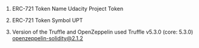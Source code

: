 1) ERC-721 Token Name
Udacity Project Token

2) ERC-721 Token Symbol
UPT

3) Version of the Truffle and OpenZeppelin used
Truffle v5.3.0 (core: 5.3.0)
openzeppelin-solidity@2.1.2 
